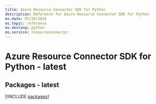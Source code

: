 ```yaml
---
title: Azure Resource Connector SDK for Python
description: Reference for Azure Resource Connector SDK for Python
ms.date: 07/26/2024
ms.topic: reference
ms.devlang: python
ms.service: resourceconnector
---
```

# Azure Resource Connector SDK for Python - latest
## Packages - latest
[!INCLUDE [packages](resource-connector-index.md)]
